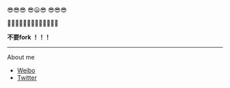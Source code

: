 😎😎😎
😎😦😎
😎😎😎

🤡🐱‍👤🐱‍🏍🐱‍💻🐱‍🐉🐱‍👓🐱‍🚀

**不要fork ！！！**


------

About me

- [Weibo](http://weibo.com/)
- [Twitter](https://twitter.com/)